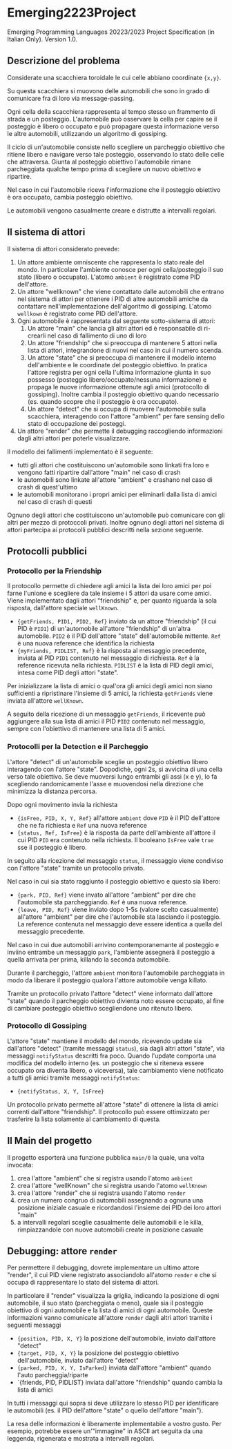 # Emerging2223Project
Emerging Programming Languages 20223/2023 Project Specification
(in Italian Only). Version 1.0.

## Descrizione del problema

Considerate una scacchiera toroidale le cui celle abbiano coordinate `{x,y}`.

Su questa scacchiera si muovono delle automobili che sono in grado di
comunicare fra di loro via message-passing.

Ogni cella della scacchiera rappresenta al tempo stesso un frammento di strada
e un posteggio. L'automobile può osservare la cella per capire se il posteggio
è libero o occupato e può propagare questa informazione verso le altre
automobili, utilizzando un algoritmo di gossiping.

Il ciclo di un'automobile consiste nello scegliere un parcheggio obiettivo che ritiene libero e navigare verso tale posteggio, osservando lo stato delle celle che attraversa. Giunta al posteggio obiettivo l'automobile rimane parcheggiata qualche tempo prima di scegliere un nuovo obiettivo e ripartire.

Nel caso in cui l'automobile riceva l'informazione che il posteggio obiettivo è ora occupato, cambia posteggio obiettivo.

Le automobili vengono casualmente creare e distrutte a intervalli regolari.

## Il sistema di attori

Il sistema di attori considerato prevede:
1. Un attore ambiente omniscente che rappresenta lo stato reale del mondo. In particolare l'ambiente conosce per ogni cella/posteggio il suo stato (libero o occupato). L'atomo `ambient` è registrato come PID dell'attore.
2. Un attore "wellknown" che viene contattato dalle automobili che entrano nel sistema di attori per ottenere i PID di altre automobili amiche da contattare nell'implementazione dell'algoritmo di gossiping. L'atomo `wellkown` è registrato come PID dell'attore.
3. Ogni automobile è rappresentata dal seguente sotto-sistema di attori:
   1. Un attore "main" che lancia gli altri attori ed è responsabile di ri-crearli nel caso di fallimento di uno di loro
   2. Un attore "friendship" che si preoccupa di mantenere 5 attori nella lista di attori, integrandone di nuovi nel caso in cui il numero scenda.
   3. Un attore "state" che si preoccupa di mantenere il modello interno dell'ambiente e le coordinate del posteggio obiettivo. In pratica l'attore registra per ogni cella l'ultima informazione giunta in suo possesso (posteggio libero/occupato/nessuna informazione) e propaga le nuove informazione ottenute agli amici (protocollo di gossiping). Inoltre cambia il posteggio obiettivo quando necessario (es. quando scopre che il posteggio è ora occupato).
   4. Un attore "detect" che si occupa di muovere l'automobile sulla scacchiera, interagendo con l'attore "ambient" per fare sensing dello stato di occupazione dei posteggi.
4. Un attore "render" che permette il debugging raccogliendo informazioni dagli altri attori per poterle visualizzare.

Il modello dei fallimenti implementato è il seguente:
- tutti gli attori che costituiscono un'automobile sono linkati fra loro e vengono fatti ripartire dall'attore "main" nel caso di crash
- le automobili sono linkate all'attore "ambient" e crashano nel caso di crash di quest'ultimo
- le automobili monitorano i propri amici per eliminarli dalla lista di amici nel caso di crash di questi

Ognuno degli attori che costituiscono un'automobile può comunicare con gli altri per mezzo di protoccoli privati. Inoltre ognuno degli attori nel sistema di attori partecipa ai protocolli pubblici descritti nella sezione seguente.

## Protocolli pubblici

### Protocollo per la Friendship

Il protocollo permette di chiedere agli amici la lista dei loro amici per poi
farne l'unione e scegliere da tale insieme i 5 attori da usare come amici. Viene implementato dagli attori "friendship" e, per quanto riguarda la sola risposta, dall'attore speciale `wellKnown`.

- `{getFriends, PID1, PID2, Ref}` inviato da un attore "friendship" (il cui PID è `PID1`) di un'automobile all'attore "friendship" di un'altra automobile. `PID2` è il PID dell'attore "state" dell'automobile mittente. `Ref` è una nuova reference che identifica la richiesta
- `{myFriends, PIDLIST, Ref}` è la risposta al messaggio precedente, inviata al PID `PID1` contenuto nel messaggio di richiesta. `Ref` è la reference ricevuta nella richiesta. `PIDLIST` è la lista di PID degli amici, intesa come PID degli attori "state".

Per inizializzare la lista di amici o qual'ora gli amici degli amici non siano sufficienti a ripristinare l'insieme di 5 amici, la richiesta `getFriends` viene inviata all'attore `wellKnown`.

A seguito della ricezione di un messaggio `getFriends`, il ricevente può aggiungere alla sua lista di amici il PID `PID2` contenuto nel messaggio, sempre con l'obiettivo di mantenere una lista di 5 amici.

### Protocolli per la Detection e il Parcheggio

L'attore "detect" di un'automobile sceglie un posteggio obiettivo libero interagendo con l'attore "state". Dopodichè, ogni 2s, si avvicina di una cella verso tale obiettivo. Se deve muoversi lungo entrambi gli assi (x e y), lo fa scegliendo randomicamente l'asse e muovendosi nella direzione che minimizza la distanza percorsa.

Dopo ogni movimento invia la richiesta
- `{isFree, PID, X, Y, Ref}` all'attore `ambient` dove `PID` è il PID dell'attore che ne fa richiesta e `Ref` una nuova reference
- `{status, Ref, IsFree}` è la risposta da parte dell'ambiente all'attore il cui PID `PID` era contenuto nella richiesta. Il booleano `IsFree` vale `true` sse il posteggio è libero.

In seguito alla ricezione del messaggio `status`, il messaggio viene condiviso con l'attore "state" tramite un protocollo privato.

Nel caso in cui sia stato raggiunto il posteggio obiettivo e questo sia libero:
- `{park, PID, Ref}` viene invato all'attore "ambient" per dire che l'automobile sta parcheggiando. `Ref` è una nuova reference.
- `{leave, PID, Ref}` viene inviato dopo 1-5s (valore scelto casualmente) all'attore "ambient" per dire che l'automobile sta lasciando il posteggio. La reference contenuta nel messaggio deve essere identica a quella del messaggio precedente.

Nel caso in cui due automobili arrivino contemporanemante al posteggio e inviino entrambe un messaggio `park`, l'ambiente assegnerà il posteggio a quella arrivata per prima, killando la seconda automobile.

Durante il parcheggio, l'attore `ambient` monitora l'automobile parcheggiata in modo da liberare il posteggio qualora l'attore automobile venga killato.

Tramite un protocollo privato l'attore "detect" viene informato dall'attore "state" quando il parcheggio obiettivo divienta noto essere occupato, al fine di cambiare posteggio obiettivo scegliendone uno ritenuto libero.

### Protocollo di Gossiping

L'attore "state" mantiene il modello del mondo, ricevendo update sia dall'attore "detect" (tramite messaggi `status`), sia dagli altri attori "state", via messaggi `notifyStatus` descritti fra poco. Quando l'update comporta una modifica del modello interno (es. un posteggio che si riteneva essere occupato ora diventa libero, o viceversa), tale cambiamento viene notificato a tutti gli amici tramite messaggi `notifyStatus`:
- `{notifyStatus, X, Y, IsFree}`

Un protocollo privato permette all'attore "state" di ottenere la lista di amici correnti dall'attore "friendship". Il protocollo può essere ottimizzato per trasferire la lista solamente al cambiamento di questa.

## Il Main del progetto

Il progetto esporterà una funzione pubblica `main/0` la quale, una volta invocata:
1. crea l'attore "ambient" che si registra usando l'atomo `ambient`
2. crea l'attore "wellKnown" che si registra usando l'atomo `wellKnown`
3. crea l'attore "render" che si registra usando l'atomo `render`
4. crea un numero congruo di automobili assegnando a ognuna una posizione iniziale casuale e ricordandosi l'insieme dei PID dei loro attori "main"
5. a intervalli regolari sceglie casualmente delle automobili e le killa, rimpiazzandole con nuove automobili create in posizione casuale

## Debugging: attore `render`

Per permettere il debugging, dovrete implementare un ultimo attore "render",
il cui PID viene registrato associandolo all'atomo `render` e che si occupa di rappresentare lo stato del sistema di attori.

In particolare il "render" visualizza la griglia, indicando la posizione di ogni automobile, il suo stato (parcheggiata o meno), quale sia il posteggio obiettivo di ogni automobile e la lista di amici di ogni automobile. Queste informazioni vanno comunicate all'attore `render` dagli altri attori tramite i seguenti messaggi
- `{position, PID, X, Y}` la posizione dell'automobile, inviato dall'attore "detect"
- `{target, PID, X, Y}` la posizione del posteggio obiettivo dell'automobile, inviato dall'attore "detect"
- `{parked, PID, X, Y, IsParked}` inviata dall'attore "ambient" quando l'auto parcheggia/riparte
- `{friends, PID, PIDLIST} inviata dall'attore "friendship" quando cambia la lista di amici

In tutti i messaggi qui sopra si deve utilizzare lo stesso PID per identificare le automobili (es. il PID dell'attore "state" o quello dell'attore "main").

La resa delle informazioni è liberamente implementabile a vostro gusto. Per esempio, potrebbe essere un'"immagine" in ASCII art seguita da una leggenda, rigenerata e mostrata a intervalli regolari.
